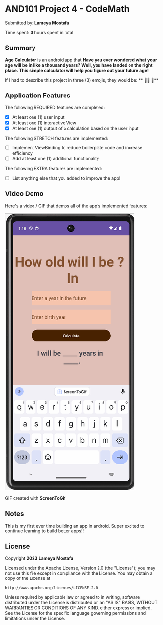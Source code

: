 <!-- (This is a comment) INSTRUCTIONS: Go through this page and fill out any **bolded** entries with their correct values.-->

# AND101 Project 4 - CodeMath

Submitted by: **Lameya Mostafa**

Time spent: **3** hours spent in total

## Summary

**Age Calculator** is an android app that **Have you ever wondered what your age will be in like a thousand years? Well, you have landed on the right place. This simple calculator will help you figure out your future age!**

If I had to describe this project in three (3) emojis, they would be: ** 🤩🙌 🌱**

## Application Features

<!-- (This is a comment) Please be sure to change the [ ] to [x] for any features you completed.  If a feature is not checked [x], you might miss the points for that item! -->

The following REQUIRED features are completed:

- [x] At least one (1) user input
- [x] At least one (1) interactive View
- [x] At least one (1) output of a calculation based on the user input

The following STRETCH features are implemented:

- [ ] Implement ViewBinding to reduce boilerplate code and increase efficiency
- [ ] Add at least one (1) additional functionality

The following EXTRA features are implemented:

- [ ] List anything else that you added to improve the app!

## Video Demo

Here's a video / GIF that demos all of the app's implemented features:

<img src='Project-4-2.gif' title='Video Demo' width='' alt='Video Demo' />

GIF created with **ScreenToGif**

<!-- Recommended tools:
- [Kap](https://getkap.co/) for macOS
- [ScreenToGif](https://www.screentogif.com/) for Windows
- [peek](https://github.com/phw/peek) for Linux. -->

## Notes

This is my first ever time building an app in android. Super excited to continue learning to build better apps!!

## License

Copyright **2023** **Lameya Mostafa**

Licensed under the Apache License, Version 2.0 (the "License");
you may not use this file except in compliance with the License.
You may obtain a copy of the License at

    http://www.apache.org/licenses/LICENSE-2.0

Unless required by applicable law or agreed to in writing, software
distributed under the License is distributed on an "AS IS" BASIS,
WITHOUT WARRANTIES OR CONDITIONS OF ANY KIND, either express or implied.
See the License for the specific language governing permissions and
limitations under the License.